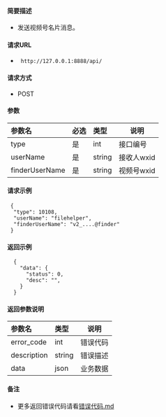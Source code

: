 #### 简要描述

- 发送视频号名片消息。

#### 请求URL

- ` http://127.0.0.1:8888/api/`

#### 请求方式

- POST

#### 参数

| 参数名            | 必选 | 类型     | 说明      |   
|:---------------|:---|:-------|---------|   
| type           | 是  | int    | 接口编号    |   
| userName       | 是  | string | 接收人wxid |   
| finderUserName | 是  | string | 视频号wxid |   

#### 请求示例

```
 {
  "type": 10108,
  "userName": "filehelper",
  "finderUserName": "v2_....@finder"
 }
```

#### 返回示例

``` 
  {
    "data": {
      "status": 0,
      "desc": "",
    }
  }
```

#### 返回参数说明

| 参数名         | 类型     | 说明   |   
|:------------|:-------|------|   
| error_code  | int    | 错误代码 |   
| description | string | 错误描述 |   
| data        | json   | 业务数据 |   

#### 备注

- 更多返回错误代码请看[错误代码.md](../错误代码.md)






